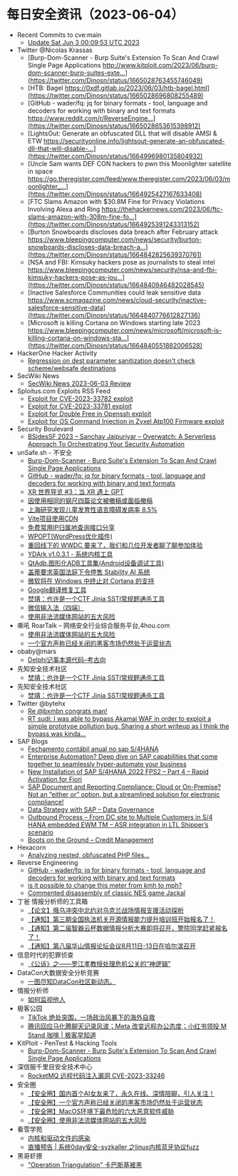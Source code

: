 # 每日安全资讯（2023-06-04）

- Recent Commits to cve:main
  - [Update Sat Jun  3 00:09:53 UTC 2023](https://github.com/trickest/cve/commit/9ca776295387169e99342cec44d395da9c5b3948)
- Twitter @Nicolas Krassas
  - [Burp-Dom-Scanner - Burp Suite's Extension To Scan And Crawl Single Page Applications http://www.kitploit.com/2023/06/burp-dom-scanner-burp-suites-exte...](https://twitter.com/Dinosn/status/1665028763455746049)
  - [HTB: Bagel https://0xdf.gitlab.io/2023/06/03/htb-bagel.html](https://twitter.com/Dinosn/status/1665028696808255489)
  - [GitHub - wader/fq: jq for binary formats - tool, language and decoders for working with binary and text formats https://www.reddit.com/r/ReverseEngine...](https://twitter.com/Dinosn/status/1665028653615398912)
  - [LightsOut: Generate an obfuscated DLL that will disable AMSI & ETW https://securityonline.info/lightsout-generate-an-obfuscated-dll-that-will-disable-...](https://twitter.com/Dinosn/status/1664996980135804932)
  - [Uncle Sam wants DEF CON hackers to pwn this Moonlighter satellite in space https://go.theregister.com/feed/www.theregister.com/2023/06/03/moonlighter_...](https://twitter.com/Dinosn/status/1664925427167633408)
  - [FTC Slams Amazon with $30.8M Fine for Privacy Violations Involving Alexa and Ring https://thehackernews.com/2023/06/ftc-slams-amazon-with-308m-fine-fo...](https://twitter.com/Dinosn/status/1664925391243313152)
  - [Burton Snowboards discloses data breach after February attack https://www.bleepingcomputer.com/news/security/burton-snowboards-discloses-data-breach-a...](https://twitter.com/Dinosn/status/1664842825639370761)
  - [NSA and FBI: Kimsuky hackers pose as journalists to steal intel https://www.bleepingcomputer.com/news/security/nsa-and-fbi-kimsuky-hackers-pose-as-jou...](https://twitter.com/Dinosn/status/1664840946482028545)
  - [Inactive Salesforce Communities could leak sensitive data https://www.scmagazine.com/news/cloud-security/inactive-salesforce-sensitive-data](https://twitter.com/Dinosn/status/1664840776612827136)
  - [Microsoft is killing Cortana on Windows starting late 2023 https://www.bleepingcomputer.com/news/microsoft/microsoft-is-killing-cortana-on-windows-sta...](https://twitter.com/Dinosn/status/1664840551882006528)
- HackerOne Hacker Activity
  - [Regression on dest parameter sanitization doesn't check scheme/websafe destinations](https://hackerone.com/reports/1962951)
- SecWiki News
  - [SecWiki News 2023-06-03 Review](http://www.sec-wiki.com/?2023-06-03)
- Sploitus.com Exploits RSS Feed
  - [Exploit for CVE-2023-33782 exploit](https://sploitus.com/exploit?id=2B1AE8A0-2F7F-5646-9ACD-B8ACDAB16ECD&utm_source=rss&utm_medium=rss)
  - [Exploit for CVE-2023-33781 exploit](https://sploitus.com/exploit?id=6F528697-8313-5F92-9BBA-FE5FC4CAA4C1&utm_source=rss&utm_medium=rss)
  - [Exploit for Double Free in Openssh exploit](https://sploitus.com/exploit?id=09DAE153-1015-5324-B27A-FE80D50E2F75&utm_source=rss&utm_medium=rss)
  - [Exploit for OS Command Injection in Zyxel Atp100 Firmware exploit](https://sploitus.com/exploit?id=E970A799-E1D8-5016-B74B-62A0B317BA9E&utm_source=rss&utm_medium=rss)
- Security Boulevard
  - [BSidesSF 2023 – Sanchay Jaipuriyar – Overwatch: A Serverless Approach To Orchestrating Your Security Automation](https://securityboulevard.com/2023/06/bsidessf-2023-sanchay-jaipuriyar-overwatch-a-serverless-approach-to-orchestrating-your-security-automation/)
- unSafe.sh - 不安全
  - [Burp-Dom-Scanner - Burp Suite's Extension To Scan And Crawl Single Page Applications](https://buaq.net/go-167089.html)
  - [GitHub - wader/fq: jq for binary formats - tool, language and decoders for working with binary and text formats](https://buaq.net/go-167081.html)
  - [XR 世界导览 #3：当 XR 遇上 GPT](https://buaq.net/go-167080.html)
  - [因使用相同的钢尺四篇论文被撤稿或面临撤稿](https://buaq.net/go-167085.html)
  - [上海研究发现儿童发育性语言障碍发病率 8.5%](https://buaq.net/go-167086.html)
  - [Vite项目使用CDN](https://buaq.net/go-167068.html)
  - [免费常用IP归属地查询接口分享](https://buaq.net/go-167069.html)
  - [WPOPT(WordPress优化插件)](https://buaq.net/go-167070.html)
  - [重回线下的 WWDC 要来了，我们和几位开发者聊了聊参加体验](https://buaq.net/go-167067.html)
  - [YDArk v1.0.3.1 - 系统内核工具](https://buaq.net/go-167071.html)
  - [QtAdb.图形化ADB工具集(Android设备调试工具)](https://buaq.net/go-167072.html)
  - [盖蒂要求英国法庭下令停售 Stability AI 系统](https://buaq.net/go-167087.html)
  - [微软将在 Windows 中终止对 Cortana 的支持](https://buaq.net/go-167088.html)
  - [Google翻译修复工具](https://buaq.net/go-167064.html)
  - [焚靖：也许是一个CTF Jinja SSTI常规题通杀工具](https://buaq.net/go-167061.html)
  - [微信输入法（四端）](https://buaq.net/go-167065.html)
  - [使用非法流媒体网站的五大风险](https://buaq.net/go-167049.html)
- 嘶吼 RoarTalk – 网络安全行业综合服务平台,4hou.com
  - [使用非法流媒体网站的五大风险](https://www.4hou.com/posts/lk77)
  - [一个官方声称已经关闭的黑客市场仍然处于运营状态](https://www.4hou.com/posts/K78l)
- obaby@mars
  - [Delphi记事本源代码–考古向](https://h4ck.org.cn/2023/06/delphi%e8%ae%b0%e4%ba%8b%e6%9c%ac%e6%ba%90%e4%bb%a3%e7%a0%81-%e8%80%83%e5%8f%a4%e5%90%91/)
- 先知安全技术社区
  - [焚靖：也许是一个CTF Jinja SSTI常规题通杀工具](https://xz.aliyun.com/t/12586)
- 先知安全技术社区
  - [焚靖：也许是一个CTF Jinja SSTI常规题通杀工具](https://xz.aliyun.com/t/12586)
- Twitter @bytehx
  - [Re @bxmbn congrats man!](https://twitter.com/bytehx343/status/1664898963923783685)
  - [RT sudi: I was able to bypass Akamai WAF in order to exploit a simple prototype pollution bug. Sharing a short writeup as I think the bypass was kinda...](https://twitter.com/sudhanshur705/status/1664892398126903296)
- SAP Blogs
  - [Fechamento contábil anual no sap S/4HANA](https://blogs.sap.com/2023/06/03/fechamento-contabil-anual-no-sap-s-4hana/)
  - [Enterprise Automation? Deep dive on SAP capabilities that come together to seamlessly hyper-automate your business](https://blogs.sap.com/2023/06/03/enterprise-automation-deep-dive-on-sap-capabilities-that-come-together-to-seamlessly-hyper-automate-your-business/)
  - [New Installation of SAP S/4HANA 2022 FPS2 – Part 4 – Rapid Activation for Fiori](https://blogs.sap.com/2023/06/03/new-installation-of-sap-s-4hana-2022-fps2-part-4-rapid-activation-for-fiori/)
  - [SAP Document and Reporting Compliance: Cloud or On-Premise? Not an “either or” option, but a streamlined solution for electronic compliance!](https://blogs.sap.com/2023/06/03/sap-document-and-reporting-compliance-cloud-or-on-premise-not-an-either-or-option-but-a-streamlined-solution-for-electronic-compliance/)
  - [Data Strategy with SAP – Data Governance](https://blogs.sap.com/2023/06/03/data-strategy-with-sap-data-governance/)
  - [Outbound Process – From DC site to Multiple Customers in S/4 HANA embedded EWM TM – ASR integration in LTL Shipper’s scenario](https://blogs.sap.com/2023/06/03/outbound-process-from-dc-site-to-multiple-customers-in-s-4-hana-embedded-ewm-tm-asr-integration-in-ltl-shippers-scenario/)
  - [Boots on the Ground – Credit Management](https://blogs.sap.com/2023/06/03/boots-on-the-ground-credit-management/)
- Hexacorn
  - [Analyzing nested, obfuscated PHP files…](https://www.hexacorn.com/blog/2023/06/03/analyzing-nested-obfuscated-php-files/)
- Reverse Engineering
  - [GitHub - wader/fq: jq for binary formats - tool, language and decoders for working with binary and text formats](https://www.reddit.com/r/ReverseEngineering/comments/13za52w/github_waderfq_jq_for_binary_formats_tool/)
  - [is it possible to change this meter from kmh to mph?](https://www.reddit.com/r/ReverseEngineering/comments/13zrf50/is_it_possible_to_change_this_meter_from_kmh_to/)
  - [Commented disassembly of classic NES game Jackal](https://www.reddit.com/r/ReverseEngineering/comments/13zljr7/commented_disassembly_of_classic_nes_game_jackal/)
- 丁爸 情报分析师的工具箱
  - [【论文】俄乌冲突中北约对乌克兰战场情报支援活动探析](https://mp.weixin.qq.com/s?__biz=MzI2MTE0NTE3Mw==&mid=2651136685&idx=1&sn=7bfc2eb74845814be7fb346050c51ee9&chksm=f1af5597c6d8dc81e127a8569b24e1d9af5f1811a8b134bcf2309729dda8eb819c82fcbed89a&scene=58&subscene=0#rd)
  - [【通知】第三期全国执法机关开源情报能力提升培训班开始报名了！](https://mp.weixin.qq.com/s?__biz=MzI2MTE0NTE3Mw==&mid=2651136685&idx=2&sn=c1fbab4f9a5b81499a0e569d78e4d21e&chksm=f1af5597c6d8dc81f5a657d4f7ca9704f67eae0d7378a2adb44cc4cc60b77b006631128c8935&scene=58&subscene=0#rd)
  - [【通知】第二届智器云杯数据情报分析大赛即将召开，警院同学赶紧报名了！](https://mp.weixin.qq.com/s?__biz=MzI2MTE0NTE3Mw==&mid=2651136685&idx=3&sn=ded846dc7186eed96759b80bc8ecca18&chksm=f1af5597c6d8dc81daa77fb89b6ab1ac61fb62a12e51fd6d6e45e473a2681d425c037fe0b90e&scene=58&subscene=0#rd)
  - [【通知】第八届华山情报论坛会议8月11日-13日在哈尔滨召开](https://mp.weixin.qq.com/s?__biz=MzI2MTE0NTE3Mw==&mid=2651136685&idx=4&sn=8f87e5b07e5e8847f3342e55d1bb35d3&chksm=f1af5597c6d8dc81b89bccd96175d1ac4535bbb0bb5e0c910045087235c6e2b6f243101bd481&scene=58&subscene=0#rd)
- 信息时代的犯罪侦查
  - [《公诉》之——罗江孝教授处理危机公关的“神逻辑”](https://mp.weixin.qq.com/s?__biz=MzAxNTA4NDAwOQ==&mid=2650736838&idx=1&sn=e44e24124e2c98962a005f785ba12ff8&chksm=8382d840b4f55156fde21ebdbed5ff0c3fe2e71cd0af5d1c9ce0272e395736c7f8b35cce7ddb&scene=58&subscene=0#rd)
- DataCon大数据安全分析竞赛
  - [一图尽知DataCon社区新动态。](https://mp.weixin.qq.com/s?__biz=MzU5Njg1NzMyNw==&mid=2247486687&idx=1&sn=df725fb6922effa21e6db6f4b0835fbb&chksm=fe5d145fc92a9d493ff2c9494a2b138eaf7799603dc471943fedba43aa2090541e1fd861b39e&scene=58&subscene=0#rd)
- 情报分析师
  - [如何监视他人](https://mp.weixin.qq.com/s?__biz=MzA3Mjc1MTkwOA==&mid=2650531602&idx=1&sn=c134cbec3cfda1bc6b5dd9d7af4b3cee&chksm=8716c959b061404f8404a7cce5855cd41cc9c5f63eee0fadb3b103016f3618b6886b07304402&scene=58&subscene=0#rd)
- 极客公园
  - [TikTok 绝处突围，一场政治风暴下的海外自救](https://mp.weixin.qq.com/s?__biz=MTMwNDMwODQ0MQ==&mid=2652994694&idx=1&sn=dffda40db11756e29f7e2e854bd11f17&chksm=7e5401304923882661d761f0a74a66309171af48da521f67c4ea0a2c88626a19ae9962414147&scene=58&subscene=0#rd)
  - [腾讯回应马化腾聊天记录风波；Meta 改变远程办公态度；小红书领投 M Stand 咖啡 | 极客早知道](https://mp.weixin.qq.com/s?__biz=MTMwNDMwODQ0MQ==&mid=2652994663&idx=1&sn=883de5385f1a520555cac1459dc79d39&chksm=7e5401d1492388c788837f29fa44899eccd52e880b7010c83266e6b875e1a2c102902b416a67&scene=58&subscene=0#rd)
- KitPloit - PenTest & Hacking Tools
  - [Burp-Dom-Scanner - Burp Suite's Extension To Scan And Crawl Single Page Applications](http://www.kitploit.com/2023/06/burp-dom-scanner-burp-suites-extension.html)
- 深信服千里目安全技术中心
  - [RocketMQ 远程代码注入漏洞 CVE-2023-33246](https://mp.weixin.qq.com/s?__biz=Mzg2NjgzNjA5NQ==&mid=2247518962&idx=1&sn=8c1a61e35e15c48b4c7d0e31a9046467&chksm=ce4601e2f93188f4708b42cbb59973d95185fc5852dc8c240ca05cbfe093ca64fdebf21c9340&scene=58&subscene=0#rd)
- 安全圈
  - [【安全圈】国内首个AI女友来了，永久在线、深情陪聊，引人关注！](https://mp.weixin.qq.com/s?__biz=MzIzMzE4NDU1OQ==&mid=2652036017&idx=1&sn=9aa111baaee73e86bd5e0e9be99a2a95&chksm=f36ff7f1c4187ee70837526263aa7312646250ca412b8030ad2e8bdf7b63f578ece8c55beb34&scene=58&subscene=0#rd)
  - [【安全圈】一个官方声称已经关闭的黑客市场仍然处于运营状态](https://mp.weixin.qq.com/s?__biz=MzIzMzE4NDU1OQ==&mid=2652036017&idx=2&sn=d48ad8f4e039d168f124306c0797a423&chksm=f36ff7f1c4187ee7885f94e8c66f749604218b88e19119e870cb234c714170db04cce8ffddf5&scene=58&subscene=0#rd)
  - [【安全圈】MacOS环境下最危险的六大恶意软件威胁](https://mp.weixin.qq.com/s?__biz=MzIzMzE4NDU1OQ==&mid=2652036017&idx=3&sn=0e847cfa720438f202d4893305a17ca0&chksm=f36ff7f1c4187ee786da20641af032ce3119230d5111084b5e47900c882bd99d05069fda96d7&scene=58&subscene=0#rd)
  - [【安全圈】使用非法流媒体网站的五大风险](https://mp.weixin.qq.com/s?__biz=MzIzMzE4NDU1OQ==&mid=2652036017&idx=4&sn=b2616e87b5be51e642ee34672f5dd12b&chksm=f36ff7f1c4187ee71c8bbfe3ac5327df5a5e6694304e8c4b7457dbd94bee39d43b71550e794f&scene=58&subscene=0#rd)
- 看雪学苑
  - [内核和驱动文件的感染](https://mp.weixin.qq.com/s?__biz=MjM5NTc2MDYxMw==&mid=2458505990&idx=1&sn=71962c3cf234cfd44cffe5249f387d78&chksm=b18ee38c86f96a9af1594b8a359d6b715e95f502e24a852b14eac2e903c8f7713748cd057387&scene=58&subscene=0#rd)
  - [直播预告 | 系统0day安全-syzkaller 之linux内核蓝牙协议fuzz](https://mp.weixin.qq.com/s?__biz=MjM5NTc2MDYxMw==&mid=2458505990&idx=2&sn=6e321eaf6bde47657f2d343472c40fa1&chksm=b18ee38c86f96a9aa0a6d06be8b0bcfb4ee2f86314ee88d080898ea7704bd8aa3e84e3cc9e02&scene=58&subscene=0#rd)
- 黑哥虾撩
  - ["Operation Triangulation" 卡巴斯基被黑](https://mp.weixin.qq.com/s?__biz=Mzg5OTU1NTEwMg==&mid=2247484041&idx=1&sn=176b71f66830f157d623391281def825&chksm=c050c8f8f72741eea19dbb414191d56c6579c4c296ff488c2ceb10ef6ef1a4ff854d00ee9269&scene=58&subscene=0#rd)
